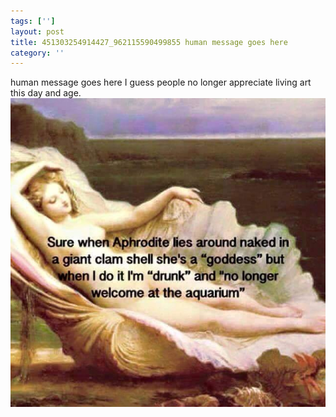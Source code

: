 ```yaml
---
tags: ['']
layout: post
title: 451303254914427_962115590499855 human message goes here
category: ''
---
```

human message goes here
I guess people no longer appreciate living art this day and age.
![451303254914427_962115590499855](/uploads/2015-5-29-451303254914427_962115590499855-human-message-goes-here.jpg)
